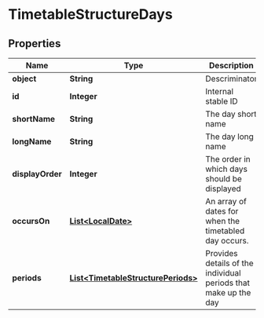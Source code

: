 
# TimetableStructureDays

## Properties
Name | Type | Description | Notes
------------ | ------------- | ------------- | -------------
**object** | **String** | Descriminator |  [optional]
**id** | **Integer** | Internal stable ID |  [optional]
**shortName** | **String** | The day short name |  [optional]
**longName** | **String** | The day long name |  [optional]
**displayOrder** | **Integer** | The order in which days should be displayed |  [optional]
**occursOn** | [**List&lt;LocalDate&gt;**](LocalDate.md) | An array of dates for when the timetabled day occurs. |  [optional]
**periods** | [**List&lt;TimetableStructurePeriods&gt;**](TimetableStructurePeriods.md) | Provides details of the individual periods that make up the day |  [optional]



